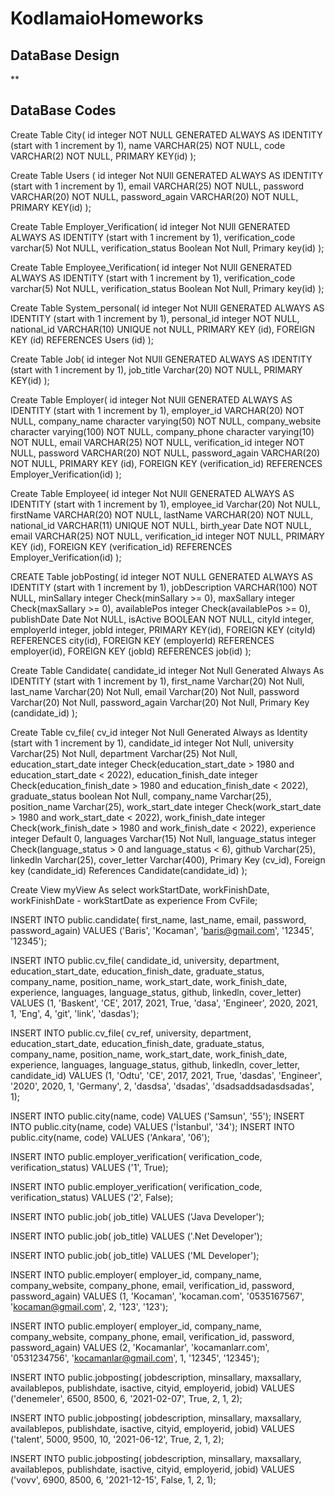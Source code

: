 # KodlamaioHomeworks
## DataBase Design

**

## DataBase Codes


Create Table City(
	id integer NOT NULL GENERATED ALWAYS AS IDENTITY (start with 1 increment by 1),
	name VARCHAR(25) NOT NULL,
	code VARCHAR(2) NOT NULL,
	PRIMARY KEY(id)
);


Create Table Users (
 	id integer Not NUll GENERATED ALWAYS AS IDENTITY (start with 1 increment by 1),
	email VARCHAR(25) NOT NULL,
	password VARCHAR(20) NOT NULL,
	password_again VARCHAR(20) NOT NULL,
	PRIMARY KEY(id)
);



Create Table Employer_Verification(
	id integer Not NUll GENERATED ALWAYS AS IDENTITY (start with 1 increment by 1),
	verification_code varchar(5) Not NULL,
	verification_status Boolean Not Null,
	Primary key(id)
);


Create Table Employee_Verification(
	id integer Not NUll GENERATED ALWAYS AS IDENTITY (start with 1 increment by 1),
	verification_code varchar(5) Not NULL,
	verification_status Boolean Not Null,
	Primary key(id)
);



Create Table System_personal(
	id integer Not NUll GENERATED ALWAYS AS IDENTITY (start with 1 increment by 1),
	personal_id integer NOT NULL,
    national_id VARCHAR(10) UNIQUE not NULL,
    PRIMARY KEY (id),
	FOREIGN KEY (id) REFERENCES Users (id)
);



Create Table Job(
	id integer Not NUll GENERATED ALWAYS AS IDENTITY (start with 1 increment by 1),
	job_title Varchar(20) NOT NULL,
	PRIMARY KEY(id)
);



Create Table Employer(
	id integer Not NUll GENERATED ALWAYS AS IDENTITY (start with 1 increment by 1),
	employer_id VARCHAR(20) NOT NULL,
    company_name character varying(50) NOT NULL,
    company_website character varying(100) NOT NULL,
    company_phone character varying(10) NOT NULL,
    email VARCHAR(25) NOT NULL,
	verification_id integer NOT NULL,
	password VARCHAR(20) NOT NULL,
	password_again VARCHAR(20) NOT NULL,
    PRIMARY KEY (id),
	FOREIGN KEY (verification_id) REFERENCES Employer_Verification(id)
);



Create Table Employee(
	id integer Not NUll GENERATED ALWAYS AS IDENTITY (start with 1 increment by 1),
	employee_id Varchar(20) Not NULL,
	firstName VARCHAR(20) NOT NULL,
	lastName VARCHAR(20) NOT NULL,
	national_id VARCHAR(11) UNIQUE NOT NULL,
	birth_year Date NOT NULL,
	email VARCHAR(25) NOT NULL,
	verification_id integer NOT NULL,
	PRIMARY KEY (id),
	FOREIGN KEY (verification_id) REFERENCES Employer_Verification(id)
);



CREATE Table jobPosting(
	id integer NOT NULL GENERATED ALWAYS AS IDENTITY (start with 1 increment by 1),
	jobDescription VARCHAR(100) NOT NULL,
	minSallary integer Check(minSallary >= 0),
	maxSallary integer Check(maxSallary >= 0),
	availablePos integer Check(availablePos >= 0),
	publishDate Date Not NULL,
	isActive BOOLEAN NOT NULL,
	cityId integer,
	employerId integer,
	jobId integer,
	PRIMARY KEY(id),
	FOREIGN KEY (cityId) REFERENCES city(id),
	FOREIGN KEY (employerId) REFERENCES employer(id),
	FOREIGN KEY (jobId) REFERENCES job(id)
);



Create Table Candidate(
	candidate_id integer Not Null Generated Always As IDENTITY (start with 1 increment by 1),
	first_name Varchar(20) Not Null,
	last_name Varchar(20) Not Null,
	email Varchar(20) Not Null,
	password Varchar(20) Not Null,
	password_again Varchar(20) Not Null,
	Primary Key (candidate_id)
);



Create Table cv_file(
	cv_id integer Not Null Generated Always as Identity (start with 1 increment by 1),
	candidate_id integer Not Null,
	university Varchar(25) Not Null,
	department Varchar(25) Not Null,
	education_start_date integer Check(education_start_date > 1980 and education_start_date < 2022),
	education_finish_date integer Check(education_finish_date > 1980 and education_finish_date < 2022),
	graduate_status boolean Not Null,
	company_name Varchar(25),
	position_name Varchar(25),
	work_start_date integer Check(work_start_date > 1980 and work_start_date < 2022),
	work_finish_date integer Check(work_finish_date > 1980 and work_finish_date < 2022),
	experience integer Default 0,
	languages Varchar(15) Not Null,
	language_status integer Check(language_status > 0 and language_status < 6),
	github Varchar(25),
	linkedln Varchar(25),
	cover_letter Varchar(400),
	Primary Key (cv_id),
	Foreign key (candidate_id) References Candidate(candidate_id)
);



Create View myView As
	select workStartDate, workFinishDate, workFinishDate - workStartDate as experience
	From CvFile;


INSERT INTO public.candidate(
	first_name, last_name, email, password, password_again)
	VALUES ('Baris', 'Kocaman', 'baris@gmail.com', '12345', '12345');

	
INSERT INTO public.cv_file(
	candidate_id, university, department, education_start_date, education_finish_date, graduate_status, company_name, position_name, work_start_date, work_finish_date, experience, languages, language_status, github, linkedln, cover_letter)
	VALUES (1, 'Baskent', 'CE', 2017, 2021, True, 'dasa', 'Engineer', 2020, 2021, 1, 'Eng', 4, 'git', 'link', 'dasdas');


INSERT INTO public.cv_file(
	cv_ref, university, department, education_start_date, education_finish_date, graduate_status, company_name, position_name, work_start_date, work_finish_date, experience, languages, language_status, github, linkedln, cover_letter, candidate_id)
	VALUES (1, 'Odtu', 'CE', 2017, 2021, True, 'dasdas', 'Engineer', '2020', 2020, 1, 'Germany', 2, 'dasdsa', 'dsadas', 'dsadsaddsadasdsadas', 1);


INSERT INTO public.city(name, code) VALUES ('Samsun', '55');
INSERT INTO public.city(name, code) VALUES ('İstanbul', '34');
INSERT INTO public.city(name, code) VALUES ('Ankara', '06');



INSERT INTO public.employer_verification(
	verification_code, verification_status)
	VALUES ('1', True);


INSERT INTO public.employer_verification(
	verification_code, verification_status)
	VALUES ('2', False);


INSERT INTO public.job(
	job_title)
	VALUES ('Java Developer');


INSERT INTO public.job(
	job_title)
	VALUES ('.Net Developer');


INSERT INTO public.job(
	job_title)
	VALUES ('ML Developer');


INSERT INTO public.employer(
	employer_id, company_name, company_website, company_phone, email, verification_id, password, password_again)
	VALUES (1, 'Kocaman', 'kocaman.com', '0535167567', 'kocaman@gmail.com', 2, '123', '123');
	
	
INSERT INTO public.employer(
	employer_id, company_name, company_website, company_phone, email, verification_id, password, password_again)
	VALUES (2, 'Kocamanlar', 'kocamanlarr.com', '0531234756', 'kocamanlar@gmail.com', 1, '12345', '12345');
	
	
	
INSERT INTO public.jobposting(
	jobdescription, minsallary, maxsallary, availablepos, publishdate, isactive, cityid, employerid, jobid)
	VALUES ('denemeler', 6500, 8500, 6, '2021-02-07', True, 2, 1, 2);


INSERT INTO public.jobposting(
	jobdescription, minsallary, maxsallary, availablepos, publishdate, isactive, cityid, employerid, jobid)
	VALUES ('talent', 5000, 9500, 10, '2021-06-12', True, 2, 1, 2);
	
	
INSERT INTO public.jobposting(
	jobdescription, minsallary, maxsallary, availablepos, publishdate, isactive, cityid, employerid, jobid)
	VALUES ('vovv', 6900, 8500, 6, '2021-12-15', False, 1, 2, 1);



